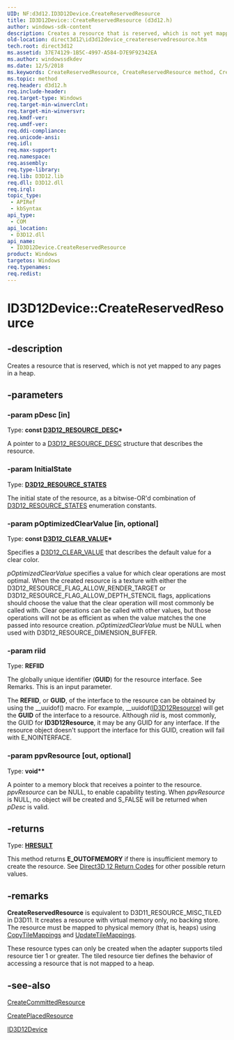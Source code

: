 ```yaml
---
UID: NF:d3d12.ID3D12Device.CreateReservedResource
title: ID3D12Device::CreateReservedResource (d3d12.h)
author: windows-sdk-content
description: Creates a resource that is reserved, which is not yet mapped to any pages in a heap.
old-location: direct3d12\id3d12device_createreservedresource.htm
tech.root: direct3d12
ms.assetid: 37E74129-1B5C-4997-A584-D7E9F92342EA
ms.author: windowssdkdev
ms.date: 12/5/2018
ms.keywords: CreateReservedResource, CreateReservedResource method, CreateReservedResource method,ID3D12Device interface, ID3D12Device interface,CreateReservedResource method, ID3D12Device.CreateReservedResource, ID3D12Device::CreateReservedResource, d3d12/ID3D12Device::CreateReservedResource, direct3d12.id3d12device_createreservedresource
ms.topic: method
req.header: d3d12.h
req.include-header: 
req.target-type: Windows
req.target-min-winverclnt: 
req.target-min-winversvr: 
req.kmdf-ver: 
req.umdf-ver: 
req.ddi-compliance: 
req.unicode-ansi: 
req.idl: 
req.max-support: 
req.namespace: 
req.assembly: 
req.type-library: 
req.lib: D3D12.lib
req.dll: D3D12.dll
req.irql: 
topic_type:
 - APIRef
 - kbSyntax
api_type:
 - COM
api_location:
 - D3D12.dll
api_name:
 - ID3D12Device.CreateReservedResource
product: Windows
targetos: Windows
req.typenames: 
req.redist: 
---
```


# ID3D12Device::CreateReservedResource


## -description


Creates a resource that is reserved, which is not yet mapped to any pages in a heap.
        


## -parameters




### -param pDesc [in]

Type: <b>const <a href="https://msdn.microsoft.com/908BCB65-A7C6-473D-81AB-CCCA029AB6F9">D3D12_RESOURCE_DESC</a>*</b>

A pointer to a <a href="https://msdn.microsoft.com/908BCB65-A7C6-473D-81AB-CCCA029AB6F9">D3D12_RESOURCE_DESC</a> structure that describes the resource.
          


### -param InitialState

Type: <b><a href="https://msdn.microsoft.com/AB14DE3E-97EA-47BE-8917-805B9651ED3A">D3D12_RESOURCE_STATES</a></b>

The initial state of the resource, as a bitwise-OR'd combination of <a href="https://msdn.microsoft.com/AB14DE3E-97EA-47BE-8917-805B9651ED3A">D3D12_RESOURCE_STATES</a> enumeration constants.
            


### -param pOptimizedClearValue [in, optional]

Type: <b>const <a href="https://msdn.microsoft.com/03B67F91-C150-4719-8C43-D04F51DC9C06">D3D12_CLEAR_VALUE</a>*</b>

Specifies a <a href="https://msdn.microsoft.com/03B67F91-C150-4719-8C43-D04F51DC9C06">D3D12_CLEAR_VALUE</a> that describes the default value for a clear color.
            

<i>pOptimizedClearValue</i> specifies a value for which clear operations are most optimal.
              When the created resource is a texture with either the D3D12_RESOURCE_FLAG_ALLOW_RENDER_TARGET or D3D12_RESOURCE_FLAG_ALLOW_DEPTH_STENCIL flags, applications should choose the value that the clear operation will most commonly be called with.
              Clear operations can be called with other values, but those operations will not be as efficient as when the value matches the one passed into resource creation.
              <i>pOptimizedClearValue</i> must be NULL when used with D3D12_RESOURCE_DIMENSION_BUFFER.
            


### -param riid

Type: <b><b>REFIID</b></b>

The globally unique identifier (<b>GUID</b>) for the resource interface.
              See Remarks.
              This is an input parameter.
            

The <b>REFIID</b>, or <b>GUID</b>, of the interface to the resource can be obtained by using the __uuidof() macro.
              For example, __uuidof(<a href="https://msdn.microsoft.com/AF453D2F-F0FD-4552-A843-84119A829CD5">ID3D12Resource</a>) will get the <b>GUID</b> of the interface to a resource.
              Although <i>riid</i> is, most commonly, the GUID for <b>ID3D12Resource</b>, it may be any GUID for any interface.
              If the resource object doesn't support the interface for this GUID, creation will fail with E_NOINTERFACE.
            


### -param ppvResource [out, optional]

Type: <b><b>void</b>**</b>

A pointer to a memory block that receives a pointer to the resource.
            <i>ppvResource</i> can be NULL, to enable capability testing.
            When <i>ppvResource</i> is NULL, no object will be created and S_FALSE will be returned when <i>pDesc</i> is valid.
          


## -returns



Type: <b><a href="https://msdn.microsoft.com/en-us/library/Hh437604(v=VS.85).aspx">HRESULT</a></b>

This method returns <b>E_OUTOFMEMORY</b> if there is insufficient memory to create the resource.
            See <a href="https://msdn.microsoft.com/5F6CC962-7DB7-489F-82A4-9388313014D3">Direct3D 12 Return Codes</a> for other possible return values.
          




## -remarks



<b>CreateReservedResource</b> is equivalent to D3D11_RESOURCE_MISC_TILED in D3D11.
        It creates a resource with virtual memory only, no backing store.
        The resource must be mapped to physical memory (that is, heaps) using <a href="https://msdn.microsoft.com/FAFA4B5C-EA3C-4209-AB8E-75F3B90F3745">CopyTileMappings</a> and <a href="https://msdn.microsoft.com/8A8017E5-AB55-4660-855B-D6F93F69CB52">UpdateTileMappings</a>.
      

These resource types can only be created when the adapter supports tiled resource tier 1 or greater.
        The tiled resource tier defines the behavior of accessing a resource that is not mapped to a heap.
      




## -see-also




<a href="https://msdn.microsoft.com/FF9E8F11-F2C5-4A96-8E25-140870D15DA9">CreateCommittedResource</a>



<a href="https://msdn.microsoft.com/4581A82D-D2B6-4CAE-A336-07B8CF90A0BA">CreatePlacedResource</a>



<a href="https://msdn.microsoft.com/D32B3397-A1E0-48AF-9251-2EDA96261A9F">ID3D12Device</a>
 

 


